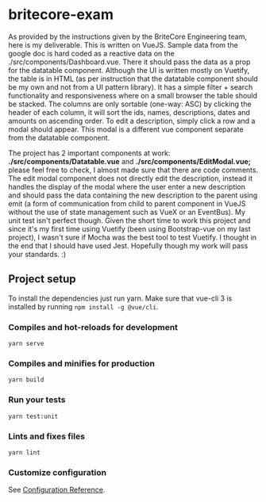 # britecore-exam

As provided by the instructions given by the BriteCore Engineering team, here is my deliverable. 
This is written on VueJS. Sample data from the google doc is hard coded as a reactive data on 
the ./src/components/Dashboard.vue. There it should pass the data as a prop for the datatable 
component. Although the UI is written mostly on Vuetify, the table is in HTML (as per instruction 
that the datatable component should be my own and not from a UI pattern library). It has a simple 
filter + search functionality and responsiveness where on a small browser the table should be stacked. 
The columns are only sortable (one-way: ASC) by clicking the header of each column, it will sort the 
ids, names, descriptions, dates and amounts on ascending order. To edit a description, simply 
click a row and a modal should appear. This modal is a different vue component separate 
from the datatable component.

The project has 2 important components at work: **./src/components/Datatable.vue** and 
**./src/components/EditModal.vue;** please feel free to check, I almost made sure that there are code 
comments. The edit modal component does not directly edit the description, instead it handles the 
display of the modal where the user enter a new description and should pass the data containing the 
new description to the parent using emit (a form of communication from child to parent component in 
VueJS without the use of state management such as VueX or an EventBus). My unit test isn't perfect 
though. Given the short time to work this project and since it's my first time using Vuetify (been 
using Bootstrap-vue on my last project), I wasn't sure if Mocha was the best tool to test Vuetify. 
I thought in the end that I should have used Jest. Hopefully though my work will pass your standards. :)

## Project setup

To install the dependencies just run yarn. Make sure that vue-cli 3 is installed by running ```npm install -g @vue/cli```.


### Compiles and hot-reloads for development
```
yarn serve
```

### Compiles and minifies for production
```
yarn build
```

### Run your tests
```
yarn test:unit
```

### Lints and fixes files
```
yarn lint
```

### Customize configuration
See [Configuration Reference](https://cli.vuejs.org/config/).
